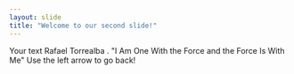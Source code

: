 ```yaml
---
layout: slide
title: "Welcome to our second slide!"
---
```

Your text
Rafael Torrealba . "I Am One With the Force and the Force Is With Me"
Use the left arrow to go back!
